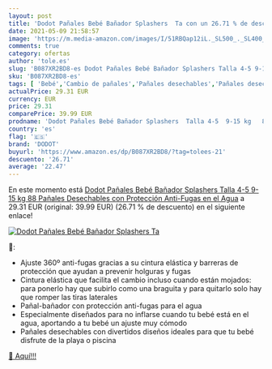 ```yaml
---
layout: post
title: 'Dodot Pañales Bebé Bañador Splashers  Ta con un 26.71 % de descuento'
date: 2021-05-09 21:58:57
image: 'https://m.media-amazon.com/images/I/51RBQap12iL._SL500_._SL400_.jpg'
comments: true
category: ofertas
author: 'tole.es'
slug: 'B087XR2BD8-es Dodot Pañales Bebé Bañador Splashers Talla 4-5 9-15 kg 88...'
sku: 'B087XR2BD8-es'
tags: [ 'Bebé','Cambio de pañales','Pañales desechables','Pañales desechables para bebés','Pañales para bebé','bebé','dodot','pañales', ]
actualPrice: 29.31 EUR
currency: EUR
price: 29.31
comparePrice: 39.99 EUR
prodname: 'Dodot Pañales Bebé Bañador Splashers  Talla 4-5  9-15 kg   88 Pañales Desechables con Protección Anti-Fugas en el Agua'
country: 'es'
flag: '🇪🇸'
brand: 'DODOT'
buyurl: 'https://www.amazon.es/dp/B087XR2BD8/?tag=tolees-21'
descuento: '26.71'
average: '22.47'
---
```


En este momento está [Dodot Pañales Bebé Bañador Splashers  Talla 4-5  9-15 kg   88 Pañales Desechables con Protección Anti-Fugas en el Agua](https://www.amazon.es/dp/B087XR2BD8/?tag=tolees-21) a 29.31 EUR (original: 39.99 EUR) (26.71 %  de descuento) en el siguiente enlace!

[![Dodot Pañales Bebé Bañador Splashers  Ta](https://m.media-amazon.com/images/I/51RBQap12iL._SL500_._SL400_.jpg)](https://www.amazon.es/dp/B087XR2BD8/?tag=tolees-21)

🔎:

- Ajuste 360º anti-fugas gracias a su cintura elástica y barreras de protección que ayudan a prevenir holguras y fugas
- Cintura elástica que facilita el cambio incluso cuando están mojados: para ponerlo hay que subirlo como una braguita y para quitarlo solo hay que romper las tiras laterales
- Pañal-bañador con protección anti-fugas para el agua
- Especialmente diseñados para no inflarse cuando tu bebé está en el agua, aportando a tu bebé un ajuste muy cómodo
- Pañales desechables con divertidos diseños ideales para que tu bebé disfrute de la playa o piscina

[🛒 Aquí!!!](https://www.amazon.es/dp/B087XR2BD8/?tag=tolees-21)
